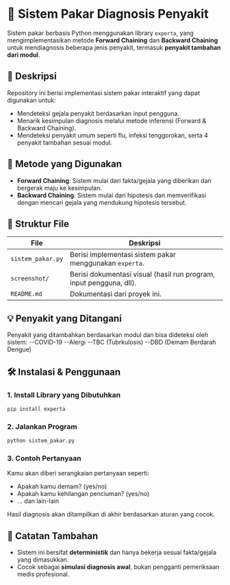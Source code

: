 # 🧠 Sistem Pakar Diagnosis Penyakit  
Sistem pakar berbasis Python menggunakan library `experta`, yang mengimplementasikan metode **Forward Chaining** dan **Backward Chaining** untuk mendiagnosis beberapa jenis penyakit, termasuk **penyakit tambahan dari modul**.

## 📌 Deskripsi  
Repository ini berisi implementasi sistem pakar interaktif yang dapat digunakan untuk:
- Mendeteksi gejala penyakit berdasarkan input pengguna.
- Menarik kesimpulan diagnosis melalui metode inferensi (Forward & Backward Chaining).
- Mendeteksi penyakit umum seperti flu, infeksi tenggorokan, serta 4 penyakit tambahan sesuai modul.

## 🧪 Metode yang Digunakan
- **Forward Chaining**: Sistem mulai dari fakta/gejala yang diberikan dan bergerak maju ke kesimpulan.
- **Backward Chaining**: Sistem mulai dari hipotesis dan memverifikasi dengan mencari gejala yang mendukung hipotesis tersebut.

## 📁 Struktur File
| File                         | Deskripsi                                                                 |
|-----------------------------|---------------------------------------------------------------------------|
| `sistem_pakar.py`           | Berisi implementasi sistem pakar menggunakan `experta`.                  |
| `screenshot/`               | Berisi dokumentasi visual (hasil run program, input pengguna, dll).      |
| `README.md`                 | Dokumentasi dari proyek ini.                                             |


## 💡 Penyakit yang Ditangani
Penyakit yang ditambahkan berdasarkan modul dan bisa dideteksi oleh sistem:
--COVID-19
--Alergi
--TBC (Tubrkulosis)
--DBD (Demam Berdarah Dengue)

## 🛠️ Instalasi & Penggunaan

### 1. Install Library yang Dibutuhkan
```bash
pip install experta
```

### 2. Jalankan Program
```bash
python sistem_pakar.py
```

### 3. Contoh Pertanyaan
Kamu akan diberi serangkaian pertanyaan seperti:
- Apakah kamu demam? (yes/no)
- Apakah kamu kehilangan penciuman? (yes/no)
- … dan lain-lain

Hasil diagnosis akan ditampilkan di akhir berdasarkan aturan yang cocok.

## 📖 Catatan Tambahan
- Sistem ini bersifat **deterministik** dan hanya bekerja sesuai fakta/gejala yang dimasukkan.
- Cocok sebagai **simulasi diagnosis awal**, bukan pengganti pemeriksaan medis profesional.

